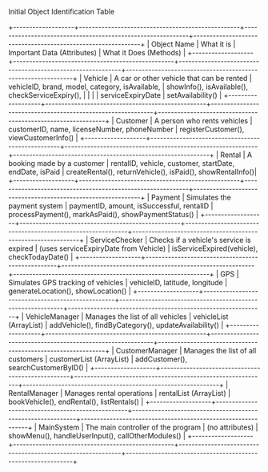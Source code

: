 
Initial Object Identification Table


+-------------------+--------------------------------------------------+------------------------------------------------------------+-------------------------------------------------------------+
| Object Name       | What it is                                       | Important Data (Attributes)                                | What it Does (Methods)                                      |
+-------------------+--------------------------------------------------+------------------------------------------------------------+-------------------------------------------------------------+
| Vehicle           | A car or other vehicle that can be rented        | vehicleID, brand, model, category, isAvailable,            | showInfo(), isAvailable(), checkServiceExpiry(),           |
|                   |                                                  | serviceExpiryDate                                          | setAvailability()                                           |
+-------------------+--------------------------------------------------+------------------------------------------------------------+-------------------------------------------------------------+
| Customer          | A person who rents vehicles                      | customerID, name, licenseNumber, phoneNumber               | registerCustomer(), viewCustomerInfo()                     |
+-------------------+--------------------------------------------------+------------------------------------------------------------+-------------------------------------------------------------+
| Rental            | A booking made by a customer                     | rentalID, vehicle, customer, startDate, endDate, isPaid    | createRental(), returnVehicle(), isPaid(), showRentalInfo()|
+-------------------+--------------------------------------------------+------------------------------------------------------------+-------------------------------------------------------------+
| Payment           | Simulates the payment system                     | paymentID, amount, isSuccessful, rentalID                  | processPayment(), markAsPaid(), showPaymentStatus()        |
+-------------------+--------------------------------------------------+------------------------------------------------------------+-------------------------------------------------------------+
| ServiceChecker    | Checks if a vehicle's service is expired         | (uses serviceExpiryDate from Vehicle)                      | isServiceExpired(vehicle), checkTodayDate()                |
+-------------------+--------------------------------------------------+------------------------------------------------------------+-------------------------------------------------------------+
| GPS               | Simulates GPS tracking of vehicles               | vehicleID, latitude, longitude                             | generateLocation(), showLocation()                         |
+-------------------+--------------------------------------------------+------------------------------------------------------------+-------------------------------------------------------------+
| VehicleManager    | Manages the list of all vehicles                 | vehicleList (ArrayList<Vehicle>)                           | addVehicle(), findByCategory(), updateAvailability()       |
+-------------------+--------------------------------------------------+------------------------------------------------------------+-------------------------------------------------------------+
| CustomerManager   | Manages the list of all customers                | customerList (ArrayList<Customer>)                         | addCustomer(), searchCustomerByID()                        |
+-------------------+--------------------------------------------------+------------------------------------------------------------+-------------------------------------------------------------+
| RentalManager     | Manages rental operations                        | rentalList (ArrayList<Rental>)                             | bookVehicle(), endRental(), listRentals()                  |
+-------------------+--------------------------------------------------+------------------------------------------------------------+-------------------------------------------------------------+
| MainSystem        | The main controller of the program               | (no attributes)                                            | showMenu(), handleUserInput(), callOtherModules()          |
+-------------------+--------------------------------------------------+------------------------------------------------------------+-------------------------------------------------------------+
